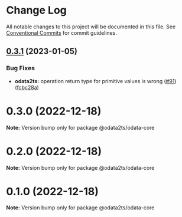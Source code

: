 # Change Log

All notable changes to this project will be documented in this file.
See [Conventional Commits](https://conventionalcommits.org) for commit guidelines.

## [0.3.1](https://github.com/odata2ts/odata2ts/compare/@odata2ts/odata-core@0.3.0...@odata2ts/odata-core@0.3.1) (2023-01-05)


### Bug Fixes

* **odata2ts:** operation return type for primitive values is wrong ([#91](https://github.com/odata2ts/odata2ts/issues/91)) ([fcbc28a](https://github.com/odata2ts/odata2ts/commit/fcbc28a8c388d256cb14ddf2a5935431e3a50478))






# 0.3.0 (2022-12-18)

**Note:** Version bump only for package @odata2ts/odata-core





# 0.2.0 (2022-12-18)

**Note:** Version bump only for package @odata2ts/odata-core






# 0.1.0 (2022-12-18)

**Note:** Version bump only for package @odata2ts/odata-core
